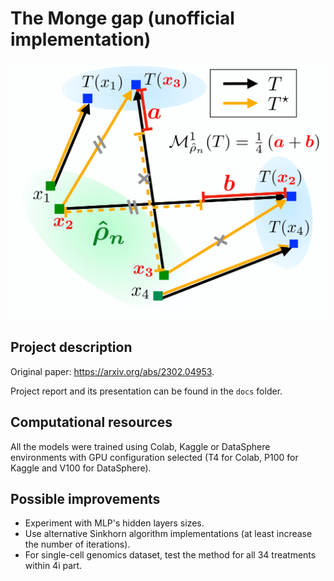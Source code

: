 # The Monge gap (unofficial implementation)

![The Monge gap](./pics/monge-gap.png)

## Project description

Original paper: https://arxiv.org/abs/2302.04953.

Project report and its presentation can be found in the ```docs``` folder.

## Computational resources

All the models were trained using Colab, Kaggle or DataSphere environments with GPU configuration selected (T4 for Colab, P100 for Kaggle and V100 for DataSphere).

## Possible improvements

- Experiment with MLP's hidden layers sizes.
- Use alternative Sinkhorn algorithm implementations (at least increase the number of iterations).
- For single-cell genomics dataset, test the method for all 34 treatments within 4i part.